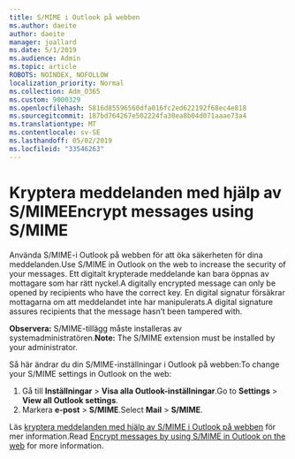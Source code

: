 ```yaml
---
title: S/MIME i Outlook på webben
ms.author: daeite
author: daeite
manager: joallard
ms.date: 5/1/2019
ms.audience: Admin
ms.topic: article
ROBOTS: NOINDEX, NOFOLLOW
localization_priority: Normal
ms.collection: Adm_O365
ms.custom: 9000329
ms.openlocfilehash: 5816d85596560dfa016fc2ed622192f68ec4e818
ms.sourcegitcommit: 187bd764267e502224fa30ea8b04d071aaae73a4
ms.translationtype: MT
ms.contentlocale: sv-SE
ms.lasthandoff: 05/02/2019
ms.locfileid: "33546263"
---
```

# <a name="encrypt-messages-using-smime"></a><span data-ttu-id="e5cdf-102">Kryptera meddelanden med hjälp av S/MIME</span><span class="sxs-lookup"><span data-stu-id="e5cdf-102">Encrypt messages using S/MIME</span></span>

<span data-ttu-id="e5cdf-103">Använda S/MIME-i Outlook på webben för att öka säkerheten för dina meddelanden.</span><span class="sxs-lookup"><span data-stu-id="e5cdf-103">Use S/MIME in Outlook on the web to increase the security of your messages.</span></span> <span data-ttu-id="e5cdf-104">Ett digitalt krypterade meddelande kan bara öppnas av mottagare som har rätt nyckel.</span><span class="sxs-lookup"><span data-stu-id="e5cdf-104">A digitally encrypted message can only be opened by recipients who have the correct key.</span></span> <span data-ttu-id="e5cdf-105">En digital signatur försäkrar mottagarna om att meddelandet inte har manipulerats.</span><span class="sxs-lookup"><span data-stu-id="e5cdf-105">A digital signature assures recipients that the message hasn’t been tampered with.</span></span>

<span data-ttu-id="e5cdf-106">**Observera:** S/MIME-tillägg måste installeras av systemadministratören.</span><span class="sxs-lookup"><span data-stu-id="e5cdf-106">**Note:** The S/MIME extension must be installed by your administrator.</span></span>

<span data-ttu-id="e5cdf-107">Så här ändrar du din S/MIME-inställningar i Outlook på webben:</span><span class="sxs-lookup"><span data-stu-id="e5cdf-107">To change your S/MIME settings in Outlook on the web:</span></span>

1. <span data-ttu-id="e5cdf-108">Gå till **Inställningar** > **Visa alla Outlook-inställningar**.</span><span class="sxs-lookup"><span data-stu-id="e5cdf-108">Go to **Settings** > **View all Outlook settings**.</span></span>
2. <span data-ttu-id="e5cdf-109">Markera **e-post** > **S/MIME**.</span><span class="sxs-lookup"><span data-stu-id="e5cdf-109">Select **Mail** > **S/MIME**.</span></span>

<span data-ttu-id="e5cdf-110">Läs [kryptera meddelanden med hjälp av S/MIME i Outlook på webben](https://support.office.com/article/878c79fc-7088-4b39-966f-14512658f480) för mer information.</span><span class="sxs-lookup"><span data-stu-id="e5cdf-110">Read [Encrypt messages by using S/MIME in Outlook on the web](https://support.office.com/article/878c79fc-7088-4b39-966f-14512658f480) for more information.</span></span>
